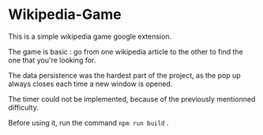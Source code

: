 # Wikipedia-Game
This is a simple wikipedia game google extension.

The game is basic : go from one wikipedia article to the other to find the one that you're looking for.

The data persistence was the hardest part of the project, as the pop up always closes each time a new window is opened.

The timer could not be implemented, because of the previously mentionned difficulty.

Before using it, run the command `npm run build` .
